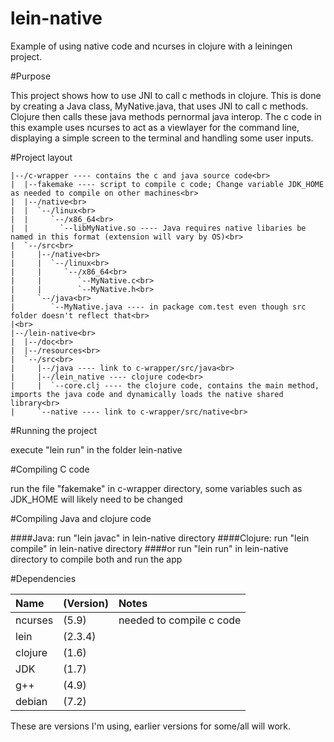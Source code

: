 lein-native
==========

Example of using native code and ncurses in clojure with a leiningen project.

 
#Purpose
 
This project shows how to use JNI to call c methods in clojure.
This is done by creating a Java class, MyNative.java, that uses JNI to call c methods. Clojure then calls these java methods pernormal java interop.
The c code in this example uses ncurses to act as a viewlayer for the command line, displaying a simple screen to the terminal and handling some user inputs.

 
#Project layout

``` 
|--/c-wrapper ---- contains the c and java source code<br>
|  |--fakemake ---- script to compile c code; Change variable JDK_HOME as needed to compile on other machines<br>
|  |--/native<br>
|  |  `--/linux<br>
|  |     `--/x86_64<br>
|  |       `--libMyNative.so ---- Java requires native libaries be named in this format (extension will vary by OS)<br>
|  `--/src<br>
|     |--/native<br>
|     |  `--/linux<br>
|     |     `--/x86_64<br>
|     |        `--MyNative.c<br>
|     |        `--MyNative.h<br>
|     `--/java<br>
|        `--MyNative.java ---- in package com.test even though src folder doesn't reflect that<br>
|<br>
|--/lein-native<br>
|  |--/doc<br>
|  |--/resources<br>
|  `--/src<br>
|     |--/java ---- link to c-wrapper/src/java<br>
|     |--/lein_native ---- clojure code<br>
|     |  `--core.clj ---- the clojure code, contains the main method, imports the java code and dynamically loads the native shared library<br>
|     `--native ---- link to c-wrapper/src/native<br>
```
 
#Running the project
 
execute "lein run" in the folder lein-native

 
#Compiling C code
 
run the file "fakemake" in c-wrapper directory, some variables such as JDK_HOME will likely need to be changed

 
#Compiling Java and clojure code
 
####Java: 
run "lein javac" in lein-native directory
####Clojure: 
run "lein compile" in lein-native directory
####or
run "lein run" in lein-native directory to compile both and run the app


 
#Dependencies
 
Name    |(Version)      | Notes
:--------|:---------------|:-----------
ncurses |(5.9)          | needed to compile c code
lein    |(2.3.4)        |  
clojure |(1.6)          | 
JDK     |(1.7)          |
g++     |(4.9)          | 
debian  |(7.2)          | 

These are versions I'm using, earlier versions for some/all will work.
